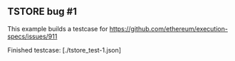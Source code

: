 ## TSTORE bug #1

This example builds a testcase for https://github.com/ethereum/execution-specs/issues/911

Finished testcase: [./tstore_test-1.json]